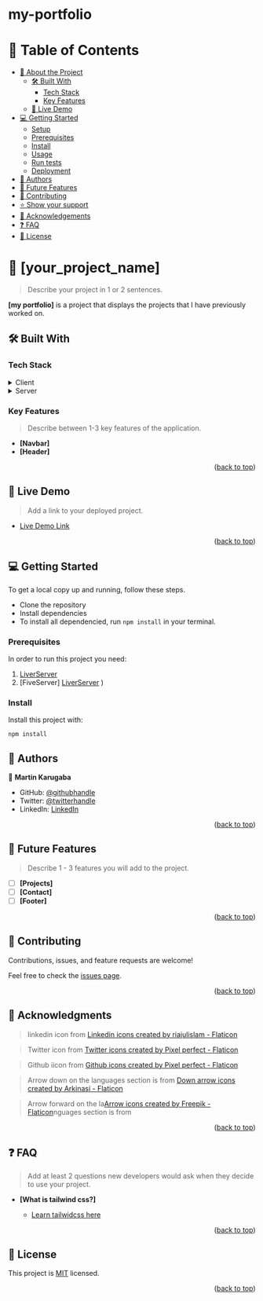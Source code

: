 # my-portfolio

<a name="readme-top"></a>

<!--
HOW TO USE:
This is an example of how you may give instructions on setting up your project locally.

Modify this file to match your project and remove sections that don't apply.

REQUIRED SECTIONS:
- Table of Contents
- About the Project
  - Built With
  - Live Demo
- Getting Started
- Authors
- Future Features
- Contributing
- Show your support
- Acknowledgements
- License

After you're finished please remove all the comments and instructions!
-->

<!-- TABLE OF CONTENTS -->

# 📗 Table of Contents

- [📖 About the Project](#about-project)
  - [🛠 Built With](#built-with)
    - [Tech Stack](#tech-stack)
    - [Key Features](#key-features)
  - [🚀 Live Demo](#live-demo)
- [💻 Getting Started](#getting-started)
  - [Setup](#setup)
  - [Prerequisites](#prerequisites)
  - [Install](#install)
  - [Usage](#usage)
  - [Run tests](#run-tests)
  - [Deployment](#triangular_flag_on_post-deployment)
- [👥 Authors](#authors)
- [🔭 Future Features](#future-features)
- [🤝 Contributing](#contributing)
- [⭐️ Show your support](#support)
- [🙏 Acknowledgements](#acknowledgements)
- [❓ FAQ](#faq)
- [📝 License](#license)

<!-- PROJECT DESCRIPTION -->

# 📖 [your_project_name] <a name="about-project"></a>

> Describe your project in 1 or 2 sentences.

**[my portfolio]** is a project that displays the projects that I have previously worked on.

## 🛠 Built With <a name="built-with"></a>

### Tech Stack <a name="tech-stack"></a>

<details>
  <summary>Client</summary>
  <ul>
    <li><a href="https://www.w3schools.com/html/">HTML</a></li>
  </ul>
</details>

<details>
  <summary>Server</summary>
  <ul>
    <li><a href="https://www.w3schools.com/css/">CSS</a></li>
  </ul>
</details>

<!-- Features -->

### Key Features <a name="key-features"></a>

> Describe between 1-3 key features of the application.

- **[Navbar]**
- **[Header]**

<p align="right">(<a href="#readme-top">back to top</a>)</p>

<!-- LIVE DEMO -->

## 🚀 Live Demo <a name="live-demo"></a>

> Add a link to your deployed project.

- [Live Demo Link](https://martinkarugaba-my-porfolio.netlify.app/)

<p align="right">(<a href="#readme-top">back to top</a>)</p>

<!-- GETTING STARTED -->

## 💻 Getting Started <a name="getting-started"></a>

To get a local copy up and running, follow these steps.

- Clone the repository
- Install dependencies
- To install all dependencied, run `npm install` in your terminal.

### Prerequisites

In order to run this project you need:

1. [LiverServer](https://marketplace.visualstudio.com/items?itemName=ritwickdey.LiveServer)
1. [FiveServer] [LiverServer](https://marketplace.visualstudio.com/items?itemName=ritwickdey.LiveServer)
   )

### Install

Install this project with:

```cd my-portfolio
npm install
```

<!-- AUTHORS -->

## 👥 Authors <a name="authors"></a>

👤 **Martin Karugaba**

- GitHub: [@githubhandle](https://github.com/martinkarugaba)
- Twitter: [@twitterhandle](https://twitter.com/martin_karugaba)
- LinkedIn: [LinkedIn](https://linkedin.com/in/linkedinhandle)

<p align="right">(<a href="#readme-top">back to top</a>)</p>

<!-- FUTURE FEATURES -->

## 🔭 Future Features <a name="future-features"></a>

> Describe 1 - 3 features you will add to the project.

- [ ] **[Projects]**
- [ ] **[Contact]**
- [ ] **[Footer]**

<p align="right">(<a href="#readme-top">back to top</a>)</p>

<!-- CONTRIBUTING -->

## 🤝 Contributing <a name="contributing"></a>

Contributions, issues, and feature requests are welcome!

Feel free to check the [issues page](../../issues/).

<p align="right">(<a href="#readme-top">back to top</a>)</p>

<!-- ACKNOWLEDGEMENTS -->

## 🙏 Acknowledgments <a name="acknowledgements"></a>

> linkedin icon from
> <a href="https://www.flaticon.com/free-icons/linkedin" title="linkedin icons">Linkedin icons created by riajulislam - Flaticon</a>

> Twitter icon from
> <a href="https://www.flaticon.com/free-icons/twitter" title="twitter icons">Twitter icons created by Pixel perfect - Flaticon</a>

> Github iicon from
> <a href="https://www.flaticon.com/free-icons/github" title="github icons">Github icons created by Pixel perfect - Flaticon</a>

> Arrow down on the languages section is from
> <a href="https://www.flaticon.com/free-icons/down-arrow" title="down arrow icons">Down arrow icons created by Arkinasi - Flaticon</a>

> Arrow forward on the la<a href="https://www.flaticon.com/free-icons/arrow" title="arrow icons">Arrow icons created by Freepik - Flaticon</a>nguages section is from

<p align="right">(<a href="#readme-top">back to top</a>)</p>

<!-- FAQ (optional) -->

## ❓ FAQ <a name="faq"></a>

> Add at least 2 questions new developers would ask when they decide to use your project.

- **[What is tailwind css?]**

  - [Learn tailwidcss here](https://www.youtube.com/watch?v=bxmDnn7lrnk&list=PL4cUxeGkcC9gpXORlEHjc5bgnIi5HEGhw)

<p align="right">(<a href="#readme-top">back to top</a>)</p>

<!-- LICENSE -->

## 📝 License <a name="license"></a>

This project is [MIT](./LICENSE) licensed.

<p align="right">(<a href="#readme-top">back to top</a>)</p>
